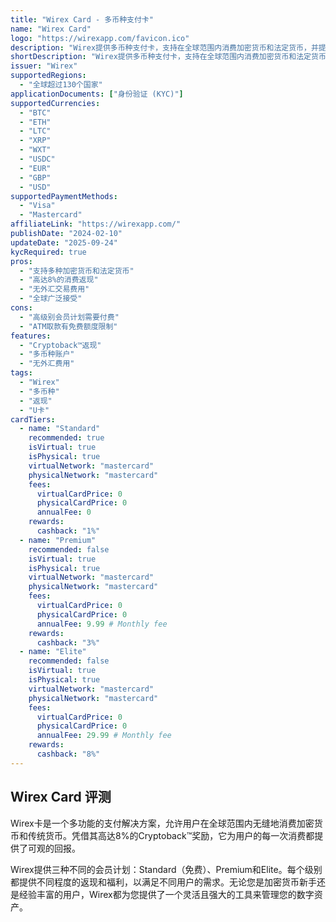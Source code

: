 ```yaml
---
title: "Wirex Card - 多币种支付卡"
name: "Wirex Card"
logo: "https://wirexapp.com/favicon.ico"
description: "Wirex提供多币种支付卡，支持在全球范围内消费加密货币和法定货币，并提供高达8%的Cryptoback™返现奖励。"
shortDescription: "Wirex提供多币种支付卡，支持在全球范围内消费加密货币和法定货币，并提供高达8%的Cryptoback™返现奖励。"
issuer: "Wirex"
supportedRegions:
  - "全球超过130个国家"
applicationDocuments: ["身份验证 (KYC)"]
supportedCurrencies:
  - "BTC"
  - "ETH"
  - "LTC"
  - "XRP"
  - "WXT"
  - "USDC"
  - "EUR"
  - "GBP"
  - "USD"
supportedPaymentMethods:
  - "Visa"
  - "Mastercard"
affiliateLink: "https://wirexapp.com/"
publishDate: "2024-02-10"
updateDate: "2025-09-24"
kycRequired: true
pros:
  - "支持多种加密货币和法定货币"
  - "高达8%的消费返现"
  - "无外汇交易费用"
  - "全球广泛接受"
cons:
  - "高级别会员计划需要付费"
  - "ATM取款有免费额度限制"
features:
  - "Cryptoback™返现"
  - "多币种账户"
  - "无外汇费用"
tags:
  - "Wirex"
  - "多币种"
  - "返现"
  - "U卡"
cardTiers:
  - name: "Standard"
    recommended: true
    isVirtual: true
    isPhysical: true
    virtualNetwork: "mastercard"
    physicalNetwork: "mastercard"
    fees:
      virtualCardPrice: 0
      physicalCardPrice: 0
      annualFee: 0
    rewards:
      cashback: "1%"
  - name: "Premium"
    recommended: false
    isVirtual: true
    isPhysical: true
    virtualNetwork: "mastercard"
    physicalNetwork: "mastercard"
    fees:
      virtualCardPrice: 0
      physicalCardPrice: 0
      annualFee: 9.99 # Monthly fee
    rewards:
      cashback: "3%"
  - name: "Elite"
    recommended: false
    isVirtual: true
    isPhysical: true
    virtualNetwork: "mastercard"
    physicalNetwork: "mastercard"
    fees:
      virtualCardPrice: 0
      physicalCardPrice: 0
      annualFee: 29.99 # Monthly fee
    rewards:
      cashback: "8%"
---
```


## Wirex Card 评测

Wirex卡是一个多功能的支付解决方案，允许用户在全球范围内无缝地消费加密货币和传统货币。凭借其高达8%的Cryptoback™奖励，它为用户的每一次消费都提供了可观的回报。

Wirex提供三种不同的会员计划：Standard（免费）、Premium和Elite。每个级别都提供不同程度的返现和福利，以满足不同用户的需求。无论您是加密货币新手还是经验丰富的用户，Wirex都为您提供了一个灵活且强大的工具来管理您的数字资产。